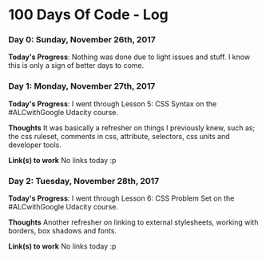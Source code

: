 # 100 Days Of Code - Log

### Day 0: Sunday, November 26th, 2017

**Today's Progress**: Nothing was done due to light issues and stuff. I know this is only a sign of better days to come.


### Day 1: Monday, November 27th, 2017

**Today's Progress**: I went through Lesson 5: CSS Syntax on the #ALCwithGoogle Udacity course.

**Thoughts** It was basically a refresher on things I previously knew, such as; the css ruleset, comments in css, attribute, selectors, css units and developer tools.

**Link(s) to work**
No links today :p

### Day 2: Tuesday, November 28th, 2017

**Today's Progress**: I went through Lesson 6: CSS Problem Set on the #ALCwithGoogle Udacity course.

**Thoughts** Another refresher on linking to external stylesheets, working with borders, box shadows and fonts.

**Link(s) to work**
No links today :p
